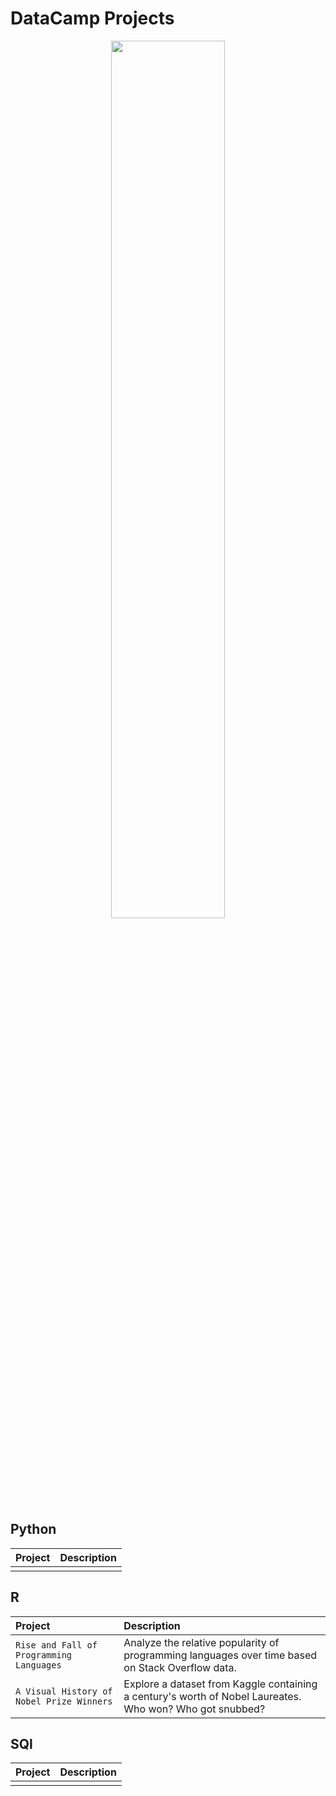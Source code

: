# DataCamp Projects

<p align="center">
<img src="https://user-images.githubusercontent.com/66647718/203878212-8ec7de3d-db1f-4f53-a7f4-d593cd27c355.JPG" width="60%" height="60%">
</p>

## Python

| Project | Description | 
| :----- | :--- | 
| | |


## R

| Project | Description | 
| :----- | :--- | 
| `Rise and Fall of Programming Languages` | Analyze the relative popularity of programming languages over time based on Stack Overflow data. | 
| `A Visual History of Nobel Prize Winners` | Explore a dataset from Kaggle containing a century's worth of Nobel Laureates. Who won? Who got snubbed? |


## SQl

| Project | Description | 
| :----- | :--- | 
| | |
